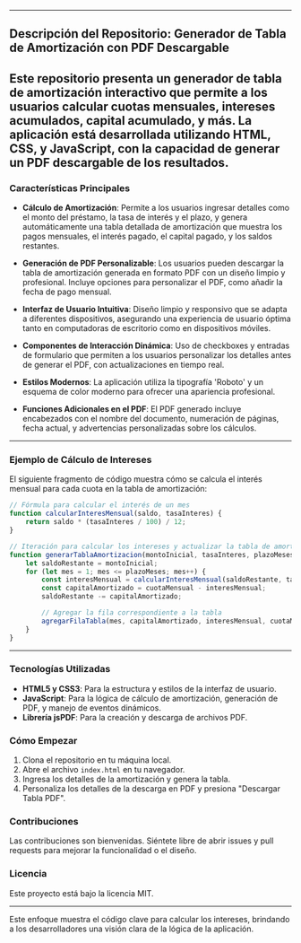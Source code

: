 
---

## Descripción del Repositorio: Generador de Tabla de Amortización con PDF Descargable

Este repositorio presenta un generador de tabla de amortización interactivo que permite a los usuarios calcular cuotas mensuales, intereses acumulados, capital acumulado, y más. La aplicación está desarrollada utilizando HTML, CSS, y JavaScript, con la capacidad de generar un PDF descargable de los resultados.
---
### Características Principales

- **Cálculo de Amortización**: Permite a los usuarios ingresar detalles como el monto del préstamo, la tasa de interés y el plazo, y genera automáticamente una tabla detallada de amortización que muestra los pagos mensuales, el interés pagado, el capital pagado, y los saldos restantes.

- **Generación de PDF Personalizable**: Los usuarios pueden descargar la tabla de amortización generada en formato PDF con un diseño limpio y profesional. Incluye opciones para personalizar el PDF, como añadir la fecha de pago mensual.

- **Interfaz de Usuario Intuitiva**: Diseño limpio y responsivo que se adapta a diferentes dispositivos, asegurando una experiencia de usuario óptima tanto en computadoras de escritorio como en dispositivos móviles.

- **Componentes de Interacción Dinámica**: Uso de checkboxes y entradas de formulario que permiten a los usuarios personalizar los detalles antes de generar el PDF, con actualizaciones en tiempo real.

- **Estilos Modernos**: La aplicación utiliza la tipografía 'Roboto' y un esquema de color moderno para ofrecer una apariencia profesional. 

- **Funciones Adicionales en el PDF**: El PDF generado incluye encabezados con el nombre del documento, numeración de páginas, fecha actual, y advertencias personalizadas sobre los cálculos.
---
### Ejemplo de Cálculo de Intereses

El siguiente fragmento de código muestra cómo se calcula el interés mensual para cada cuota en la tabla de amortización:

```javascript
// Fórmula para calcular el interés de un mes
function calcularInteresMensual(saldo, tasaInteres) {
    return saldo * (tasaInteres / 100) / 12;
}

// Iteración para calcular los intereses y actualizar la tabla de amortización
function generarTablaAmortizacion(montoInicial, tasaInteres, plazoMeses) {
    let saldoRestante = montoInicial;
    for (let mes = 1; mes <= plazoMeses; mes++) {
        const interesMensual = calcularInteresMensual(saldoRestante, tasaInteres);
        const capitalAmortizado = cuotaMensual - interesMensual;
        saldoRestante -= capitalAmortizado;

        // Agregar la fila correspondiente a la tabla
        agregarFilaTabla(mes, capitalAmortizado, interesMensual, cuotaMensual, saldoRestante);
    }
}
```
---
### Tecnologías Utilizadas

- **HTML5 y CSS3**: Para la estructura y estilos de la interfaz de usuario.
- **JavaScript**: Para la lógica de cálculo de amortización, generación de PDF, y manejo de eventos dinámicos.
- **Librería jsPDF**: Para la creación y descarga de archivos PDF.

### Cómo Empezar

1. Clona el repositorio en tu máquina local.
2. Abre el archivo `index.html` en tu navegador.
3. Ingresa los detalles de la amortización y genera la tabla.
4. Personaliza los detalles de la descarga en PDF y presiona "Descargar Tabla PDF".

### Contribuciones

Las contribuciones son bienvenidas. Siéntete libre de abrir issues y pull requests para mejorar la funcionalidad o el diseño.

### Licencia

Este proyecto está bajo la licencia MIT. 

---

Este enfoque muestra el código clave para calcular los intereses, brindando a los desarrolladores una visión clara de la lógica de la aplicación.
